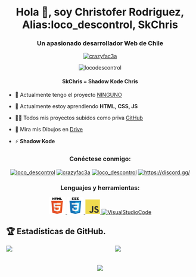 <h1 align="center">Hola 👋, soy Christofer Rodriguez, Alias:loco_descontrol, SkChris</h1>
<h3 align="center">Un apasionado desarrollador Web de Chile</h3>

<p align="center"> <a href="https://twitter.com/crazyfac3a" target="blank"><img src="https://img.shields.io/twitter/follow/crazyfac3a?logo=twitter&style=for-the-badge" alt="crazyfac3a" /></a> </p>

<p align="center"> <img src="https://komarev.com/ghpvc/?username=locodescontrol&label=Visitas%20al%20perfil&color=0e75b6&style=plastic" alt="locodescontrol" /> </p>

<h4 align="center">SkChris = Shadow Kode Chris </h4>

- 🔭 Actualmente tengo el proyecto [NINGUNO](null)

- 🌱 Actualmente estoy aprendiendo **HTML, CSS, JS**

- 👨‍💻 Todos mis proyectos subidos como priva [GitHub](https://github.com/locodescontrol/)

- 📝 Mira mis Dibujos en [Drive](https://drive.google.com/drive/folders/1ibBqGTM87ZLogoU3fW706mE-4zv1rERz?usp=sharing)

- ⚡ **Shadow Kode**

<h3 align="center">Conéctese conmigo:</h3>
<p align="center">
<a href="https://instagram.com/loco_descontrol" target="blank"><img align="center" src="https://raw.githubusercontent.com/rahuldkjain/github-profile-readme-generator/master/src/images/icons/Social/instagram.svg" alt="loco_descontrol" height="30" width="40" /></a>
<a href="https://twitter.com/crazyfac3a" target="blank"><img align="center" src="https://raw.githubusercontent.com/rahuldkjain/github-profile-readme-generator/master/src/images/icons/Social/twitter.svg" alt="crazyfac3a" height="30" width="40" /></a>
<a href="https://www.youtube.com/c/loco_descontrol" target="blank"><img align="center" src="https://raw.githubusercontent.com/rahuldkjain/github-profile-readme-generator/master/src/images/icons/Social/youtube.svg" alt="loco_descontrol" height="30" width="40" /></a>
<a href="http://locodescontrol.xyz/Discord" target="blank"><img align="center" src="https://raw.githubusercontent.com/rahuldkjain/github-profile-readme-generator/master/src/images/icons/Social/discord.svg" alt="https://discord.gg/" height="35" width="45" /></a>
</p>
<h3 align="center">Lenguajes y herramientas:</h3>
<p align="center"> <a href="https://www.w3.org/html/" target="_blank" rel="noreferrer"> <img src="https://raw.githubusercontent.com/devicons/devicon/master/icons/html5/html5-original-wordmark.svg" alt="html5" width="45" height="45"/> </a>
<a href="https://www.w3schools.com/css/" target="_blank" rel="noreferrer"> <img src="https://raw.githubusercontent.com/devicons/devicon/master/icons/css3/css3-original-wordmark.svg" alt="css3" width="45" height="45"/> </a>  
<a href="https://developer.mozilla.org/en-US/docs/Web/JavaScript" target="_blank" rel="noreferrer"> <img src="https://raw.githubusercontent.com/devicons/devicon/master/icons/javascript/javascript-original.svg" alt="javascript" width="40" height="40"/> </a> 
<a href="https://code.visualstudio.com/" target="_blank" rel="noreferrer"> <img src="https://upload.wikimedia.org/wikipedia/commons/9/9a/Visual_Studio_Code_1.35_icon.svg" alt="VisualStudioCode" width="40" height="40"/> </a>
</p>

## 🏆 Estadísticas de GitHub.
<a href="https://gihub.com/locodescontrol">
  <img src="https://github-readme-stats.anuraghazra1.vercel.app/api?username=locodescontrol&show_icons=true&include_all_commits=false&theme=radical&locale=es&count_private=true" width="58%" align="left">
  <img src="https://streak-stats.demolab.com?user=locodescontrol&theme=radical&hide_border=false&locale=es&date_format=n%2Fj%5B%2FY%5D&mode=weekly&hide_longest_streak=true width="48%">
  <h2 align="center"><img src="https://github-readme-stats.vercel.app/api/top-langs/?username=locodescontrol&langs_count=10&locale=es&theme=radical&count_private=true"></h2>
</a>





